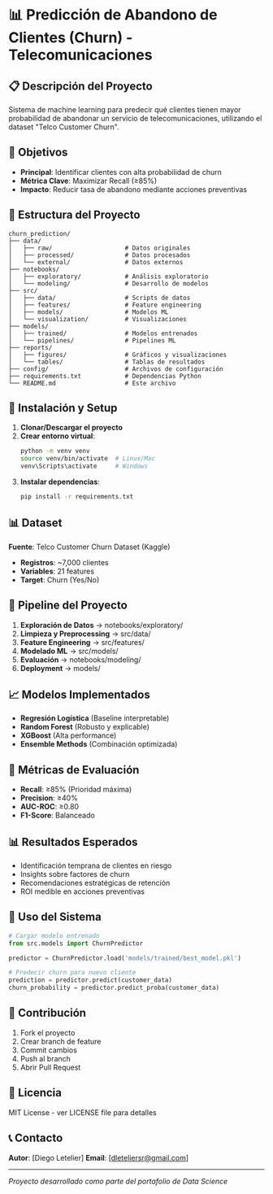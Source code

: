 # 📊 Predicción de Abandono de Clientes (Churn) - Telecomunicaciones

## 📋 Descripción del Proyecto

Sistema de machine learning para predecir qué clientes tienen mayor probabilidad de abandonar un servicio de telecomunicaciones, utilizando el dataset "Telco Customer Churn".

## 🎯 Objetivos

- **Principal**: Identificar clientes con alta probabilidad de churn
- **Métrica Clave**: Maximizar Recall (≥85%)
- **Impacto**: Reducir tasa de abandono mediante acciones preventivas

## 📁 Estructura del Proyecto

```
churn_prediction/
├── data/
│   ├── raw/                    # Datos originales
│   ├── processed/              # Datos procesados
│   └── external/               # Datos externos
├── notebooks/
│   ├── exploratory/            # Análisis exploratorio
│   └── modeling/               # Desarrollo de modelos
├── src/
│   ├── data/                   # Scripts de datos
│   ├── features/               # Feature engineering
│   ├── models/                 # Modelos ML
│   └── visualization/          # Visualizaciones
├── models/
│   ├── trained/                # Modelos entrenados
│   └── pipelines/              # Pipelines ML
├── reports/
│   ├── figures/                # Gráficos y visualizaciones
│   └── tables/                 # Tablas de resultados
├── config/                     # Archivos de configuración
├── requirements.txt            # Dependencias Python
└── README.md                   # Este archivo
```

## 🚀 Instalación y Setup

1. **Clonar/Descargar el proyecto**
2. **Crear entorno virtual**:
   ```bash
   python -m venv venv
   source venv/bin/activate  # Linux/Mac
   venv\Scripts\activate     # Windows
   ```
3. **Instalar dependencias**:
   ```bash
   pip install -r requirements.txt
   ```

## 📊 Dataset

**Fuente**: Telco Customer Churn Dataset (Kaggle)
- **Registros**: ~7,000 clientes
- **Variables**: 21 features
- **Target**: Churn (Yes/No)

## 🔄 Pipeline del Proyecto

1. **Exploración de Datos** → notebooks/exploratory/
2. **Limpieza y Preprocessing** → src/data/
3. **Feature Engineering** → src/features/
4. **Modelado ML** → src/models/
5. **Evaluación** → notebooks/modeling/
6. **Deployment** → models/

## 📈 Modelos Implementados

- **Regresión Logística** (Baseline interpretable)
- **Random Forest** (Robusto y explicable)
- **XGBoost** (Alta performance)
- **Ensemble Methods** (Combinación optimizada)

## 🎯 Métricas de Evaluación

- **Recall**: ≥85% (Prioridad máxima)
- **Precision**: ≥40%
- **AUC-ROC**: ≥0.80
- **F1-Score**: Balanceado

## 📊 Resultados Esperados

- Identificación temprana de clientes en riesgo
- Insights sobre factores de churn
- Recomendaciones estratégicas de retención
- ROI medible en acciones preventivas

## 🔧 Uso del Sistema

```python
# Cargar modelo entrenado
from src.models import ChurnPredictor

predictor = ChurnPredictor.load('models/trained/best_model.pkl')

# Predecir churn para nuevo cliente
prediction = predictor.predict(customer_data)
churn_probability = predictor.predict_proba(customer_data)
```

## 👥 Contribución

1. Fork el proyecto
2. Crear branch de feature
3. Commit cambios
4. Push al branch
5. Abrir Pull Request

## 📝 Licencia

MIT License - ver LICENSE file para detalles

## 📞 Contacto

**Autor**: [Diego Letelier]
**Email**: [dleteliersr@gmail.com]

---
*Proyecto desarrollado como parte del portafolio de Data Science*
